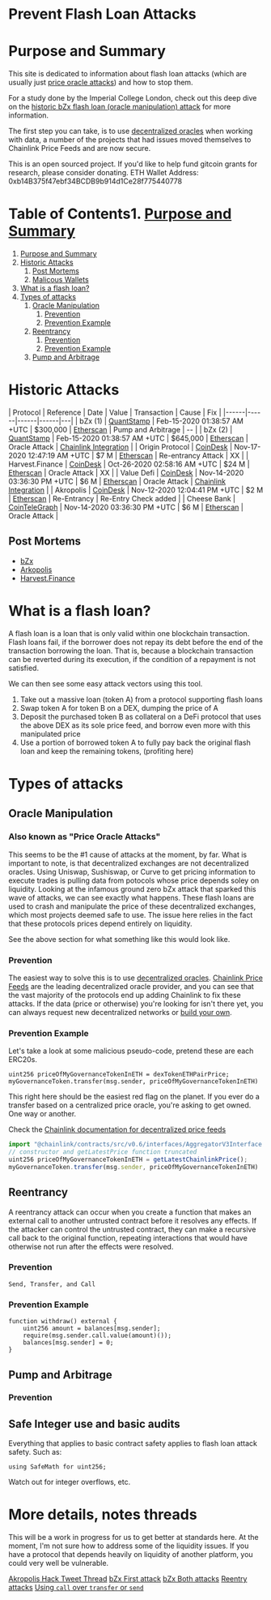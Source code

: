 # Prevent Flash Loan Attacks

# Purpose and Summary

This site is dedicated to information about flash loan attacks (which are usually just [price oracle attacks](https://blog.chain.link/flash-loans-and-the-importance-of-tamper-proof-oracles/)) and how to stop them. 

For a study done by the Imperial College London, check out this deep dive on the [historic bZx flash loan (oracle manipulation) attack](https://arxiv.org/pdf/2003.03810.pdf) for more information. 

The first step you can take, is to use [decentralized oracles](https://docs.chain.link/docs/architecture-decentralized-model) when working with data, a number of the projects that had issues moved themselves to Chainlink Price Feeds and are now secure. 

This is an open sourced project. If you'd like to help fund gitcoin grants for research, please consider donating. ETH Wallet Address: 0xb14B375f47ebf34BCDB9b914d1Ce28f775440778
# Table of Contents1. [Purpose and Summary](#purpose-and-summary)
1. [Purpose and Summary](#purpose-and-summary)
2. [Historic Attacks](#Historic-Attacks)
   1. [Post Mortems](#post-mortem)
   2. [Malicous Wallets](#malicous-wallets)
3. [What is a flash loan?](#what-is-a-flash-loan)
4. [Types of attacks](#types-of-attacks)
   1. [Oracle Manipulation](#oracle-manipulation)
      1. [Prevention](#prevention)
      2. [Prevention Example](#prevention-example)
   2. [Reentrancy](#Reentrancy)
      1. [Prevention](#prevention)
      2. [Prevention Example](#prevention-example)
   3. [Pump and Arbitrage](#Pump-and-Arbitrage)

# Historic Attacks

| Protocol | Reference | Date | Value | Transaction  | Cause | Fix |
|------|------|------|------|---|
| bZx (1) | [QuantStamp](https://quantstamp.com/blog/market-dynamics-of-the-1st-bzx-hack-part-1) | Feb-15-2020 01:38:57 AM +UTC | $300,000 | [Etherscan](https://etherscan.io/tx/0xb5c8bd9430b6cc87a0e2fe110ece6bf527fa4f170a4bc8cd032f768fc5219838) | Pump and Arbitrage  | -- |
| bZx (2)      | [QuantStamp](https://quantstamp.com/blog/10-quick-and-dirty-facts-about-the-bzx-hacks)                                  | Feb-15-2020 01:38:57 AM +UTC | $645,000                   | [Etherscan](https://etherscan.io/tx/0x762881b07feb63c436dee38edd4ff1f7a74c33091e534af56c9f7d49b5ecac15) | Oracle Attack | [Chainlink Integration](https://bzx.network/blog/chainlink-oracles) |
| Origin Protocol | [CoinDesk](https://www.coindesk.com/origin-protocol-loses-3-25m-in-latest-flash-loan-attack-reports)          | Nov-17-2020 12:47:19 AM +UTC | $7 M                   | [Etherscan](https://etherscan.io/tx/0xe1c76241dda7c5fcf1988454c621142495640e708e3f8377982f55f8cf2a8401) | Re-entrancy Attack | XX |
| Harvest.Finance | [CoinDesk](https://www.coindesk.com/harvest-finance-24m-attack-triggers-570m-bank-run-in-latest-defi-exploit) | Oct-26-2020 02:58:16 AM +UTC | $24 M                  | [Etherscan](https://etherscan.io/tx/0xb460b70f11a93364fecf1f3c3ec49f053aecd2d6d9912c012170aa7a0de2d526) | Oracle Attack | XX |
| Value Defi      | [CoinDesk](https://www.coindesk.com/value-defi-suffers-6m-flash-loan-attack)                                  | Nov-14-2020 03:36:30 PM +UTC | $6 M                   | [Etherscan](https://etherscan.io/tx/0x46a03488247425f845e444b9c10b52ba3c14927c687d38287c0faddc7471150a) | Oracle Attack | [Chainlink Integration](https://decrypt.co/48892/value-defi-hacked-chainlink) |
| Akropolis      | [CoinDesk](https://www.coindesk.com/defi-project-akropolis-token-pool-drained)                                  | Nov-12-2020 12:04:41 PM +UTC | $2 M                   | [Etherscan](https://etherscan.io/tx/0xf15623567231c67df2b8bcc5540236fbda2c3ac11ecbec427048f11b582cb869) | Re-Entrancy | Re-Entry Check added |
| Cheese Bank      | [CoinTeleGraph](https://cointelegraph.com/news/value-defi-protocol-suffers-6-million-flash-loan-exploit)                                  | Nov-14-2020 03:36:30 PM +UTC | $6 M                   | [Etherscan](https://etherscan.io/tx/0x46a03488247425f845e444b9c10b52ba3c14927c687d38287c0faddc7471150a) | Oracle Attack |


## Post Mortems

- [bZx](https://bzx.network/blog/postmortem-ethdenver)
- [Arkopolis](https://www.notion.so/Akropolis-Hack-Update-10f48dfa44a544e5a7b24f298c759c6d)
- [Harvest.Finance](https://medium.com/harvest-finance/harvest-flashloan-economic-attack-post-mortem-3cf900d65217)
<!-- ## Malicious wallets / Users
Not really important, can find easily from the txs above

- [Etherscan](https://etherscan.io/address/0xb77f7bbac3264ae7abc8aedf2ec5f4e7ca079f83)
- [Harvest.Fiance](https://etherscan.io/address/0xf224ab004461540778a914ea397c589b677e27bb) 
- [Etherscan](https://etherscan.io/address/0xa773603b139ae1c52d05b35796df3ee76d8a9a2f) -->

# What is a flash loan?

A flash loan is a loan that is only valid within one blockchain transaction. Flash loans fail, if the borrower does not repay its debt before the end of the transaction borrowing the loan. That is, because a blockchain transaction can be reverted during its execution, if the condition of a repayment is not satisfied.

We can then see some easy attack vectors using this tool.

1. Take out a massive loan (token A) from a protocol supporting flash loans
2. Swap token A for token B on a DEX, dumping the price of A
3. Deposit the purchased token B as collateral on a DeFi protocol that uses the above DEX as its sole price feed, and borrow even more with this manipulated price
4. Use a portion of borrowed token A to fully pay back the original flash loan and keep the remaining tokens, (profiting here)

# Types of attacks

## Oracle Manipulation
### Also known as "Price Oracle Attacks"

This seems to be the #1 cause of attacks at the moment, by far. What is important to note, is that decentralized exchanges are not decentralized oracles. Using Uniswap, Sushiswap, or Curve to get pricing information to execute trades is pulling data from potocols whose price depends soley on liquidity. Looking at the infamous ground zero bZx attack that sparked this wave of attacks, we can see exactly what happens. These flash loans are used to crash and manipulate the price of these decentralized exchanges, which most projects deemed safe to use. The issue here relies in the fact that these protocols prices depend entirely on liquidity. 

See the above section for what something like this would look like. 

### Prevention

The easiest way to solve this is to use [decentralized oracles](https://blog.chain.link/flash-loans-and-the-importance-of-tamper-proof-oracles/). [Chainlink Price Feeds](https://feeds.chain.link/) are the leading decentralized oracle provider, and you can see that the vast majority of the protocols end up adding Chainlink to fix these attacks. If the data (price or otherwise) you're looking for isn't there yet, you can always request new decentralized networks or [build your own](https://docs.chain.link/docs/make-a-http-get-request). 

### Prevention Example 

Let's take a look at some malicious pseudo-code, pretend these are each ERC20s. 

```
uint256 priceOfMyGovernanceTokenInETH = dexTokenETHPairPrice;
myGovernanceToken.transfer(msg.sender, priceOfMyGovernanceTokenInETH)
```

This right here should be the easiest red flag on the planet. If you ever do a transfer based on a centralized price oracle, you're asking to get owned. One way or another. 

Check the [Chainlink documentation for decentralized price feeds](https://docs.chain.link/docs/get-the-latest-price)

```javascript
import "@chainlink/contracts/src/v0.6/interfaces/AggregatorV3Interface.sol";
// constructor and getLatestPrice function truncated
uint256 priceOfMyGovernanceTokenInETH = getLatestChainlinkPrice();
myGovernanceToken.transfer(msg.sender, priceOfMyGovernanceTokenInETH)
```

## Reentrancy

A reentrancy attack can occur when you create a function that makes an external call to another untrusted contract before it resolves any effects. If the attacker can control the untrusted contract, they can make a recursive call back to the original function, repeating interactions that would have otherwise not run after the effects were resolved.

### Prevention

`Send, Transfer, and Call`

### Prevention Example

```
function withdraw() external {
    uint256 amount = balances[msg.sender];
    require(msg.sender.call.value(amount)());
    balances[msg.sender] = 0;
}
```

## Pump and Arbitrage

### Prevention

## Safe Integer use and basic audits

Everything that applies to basic contract safety applies to flash loan attack safety. Such as:

```
using SafeMath for uint256;
```

Watch out for integer overflows, etc. 

# More details, notes threads

This will be a work in progress for us to get better at standards here. At the moment, I'm not sure how to address some of the liquidity issues. If you have a protocol that depends heavily on liquidity of another platform, you could very well be vulnerable. 

[Akropolis Hack Tweet Thread](https://twitter.com/Dogetoshi/status/1326963117356625931)
[bZx First attack](https://quantstamp.com/blog/market-dynamics-of-the-1st-bzx-hack-part-1)
[bZx Both attacks](https://academy.ivanontech.com/blog/defi-deep-dive-what-is-the-bzx-protocol#:~:text=bZx%20Hack%20%231&text=At%20an%20afterparty%2C%20they%20noticed,Bitcoin%20(WBTC)%20from%20Compound.)
[Reentry attacks](https://medium.com/coinmonks/protect-your-solidity-smart-contracts-from-reentrancy-attacks-9972c3af7c21)
[Using `call` over `transfer` or `send`](https://consensys.net/diligence/blog/2019/09/stop-using-soliditys-transfer-now/)

